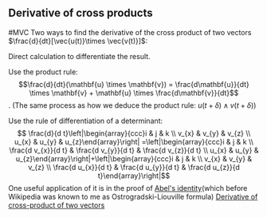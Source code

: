 ## Derivative of cross products 
#MVC
Two ways to find the derivative of the cross product of two vectors $\frac{d}{dt}[\vec{u(t)}\times \vec{v(t)}]$:

Direct calculation to differentiate the result.

Use the product rule: $$\frac{d}{dt}(\mathbf{u} \times \mathbf{v}) = \frac{d\mathbf{u}}{dt} \times \mathbf{v} + \mathbf{u} \times \frac{d\mathbf{v}}{dt}$$.
(The same process as how we deduce the product rule: $u(t+\delta)\wedge v(t+\delta)$)

Use the rule of differentiation of a determinant: $$ \frac{d}{d t}\left|\begin{array}{ccc}i & j & k \\ v_{x} & v_{y} & v_{z} \\ u_{x} & u_{y} & u_{z}\end{array}\right| =\left|\begin{array}{ccc}i & j & k \\ \frac{d v_{x}}{d t} & \frac{d v_{y}}{d t} & \frac{d v_{z}}{d t} \\ u_{x} & u_{y} & u_{z}\end{array}\right|+\left|\begin{array}{ccc}i & j & k \\ v_{x} & v_{y} & v_{z} \\ \frac{d u_{x}}{d t} & \frac{d u_{y}}{d t} & \frac{d u_{z}}{d t}\end{array}\right|$$
One useful application of it is in the proof of [Abel's identity](http://en.wikipedia.org/wiki/Abel%27s_identity)(which before Wikipedia was known to me as Ostrogradski-Liouville formula)
[Derivative of cross-product of two vectors](https://math.stackexchange.com/questions/149817/derivative-of-cross-product-of-two-vectors)
